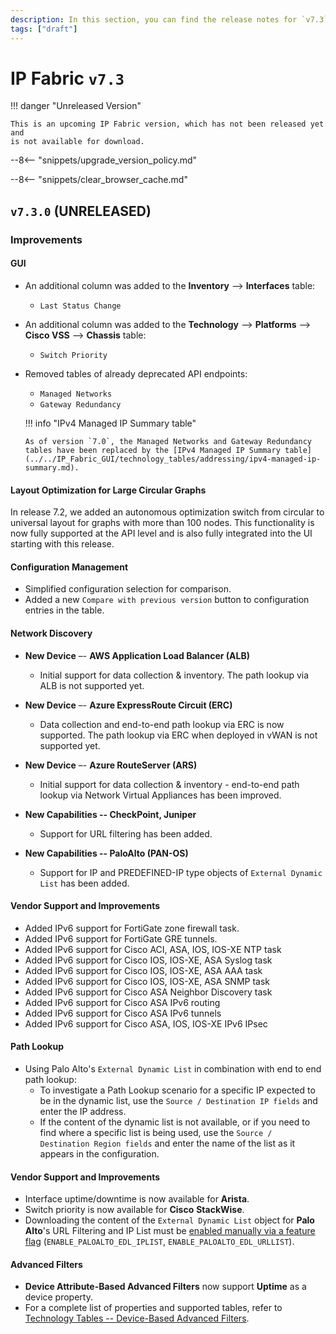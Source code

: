 ```yaml
---
description: In this section, you can find the release notes for `v7.3` releases.
tags: ["draft"]
---
```


# IP Fabric `v7.3`

!!! danger "Unreleased Version"

    This is an upcoming IP Fabric version, which has not been released yet and
    is not available for download.

--8<-- "snippets/upgrade_version_policy.md"

--8<-- "snippets/clear_browser_cache.md"

## `v7.3.0` (UNRELEASED)

### Improvements

#### GUI

- An additional column was added to the **Inventory** --> **Interfaces** table:
  - `Last Status Change`
- An additional column was added to the **Technology** --> **Platforms** --> **Cisco VSS** --> **Chassis** table:
  - `Switch Priority`
- Removed tables of already deprecated API endpoints:
  - `Managed Networks`
  - `Gateway Redundancy`

  !!! info "IPv4 Managed IP Summary table"

      As of version `7.0`, the Managed Networks and Gateway Redundancy tables have been replaced by the [IPv4 Managed IP Summary table](../../IP_Fabric_GUI/technology_tables/addressing/ipv4-managed-ip-summary.md).

#### Layout Optimization for Large Circular Graphs

In release 7.2, we added an autonomous optimization switch from circular to universal layout for graphs with more than 100 nodes. This functionality
is now fully supported at the API level and is also fully integrated into the UI starting with this release.

#### Configuration Management

- Simplified configuration selection for comparison.
- Added a new `Compare with previous version` button to configuration entries in the table.

#### Network Discovery

- **New Device** –- **AWS Application Load Balancer (ALB)**
  - Initial support for data collection & inventory. The path lookup via ALB is not supported yet.

- **New Device** –- **Azure ExpressRoute Circuit (ERC)**
  - Data collection and end-to-end path lookup via ERC is now supported. The path lookup via ERC when deployed in vWAN is not supported yet.

- **New Device** –- **Azure RouteServer (ARS)**
  - Initial support for data collection & inventory - end-to-end path lookup via Network Virtual Appliances has been improved.

- **New Capabilities -- CheckPoint, Juniper**
  - Support for URL filtering has been added.

- **New Capabilities -- PaloAlto (PAN-OS)**
  - Support for IP and PREDEFINED-IP type objects of `External Dynamic List` has been added.

#### Vendor Support and Improvements

- Added IPv6 support for FortiGate zone firewall task.
- Added IPv6 support for FortiGate GRE tunnels.
- Added IPv6 support for Cisco ACI, ASA, IOS, IOS-XE NTP task
- Added IPv6 support for Cisco IOS, IOS-XE, ASA Syslog task
- Added IPv6 support for Cisco IOS, IOS-XE, ASA AAA task
- Added IPv6 support for Cisco IOS, IOS-XE, ASA SNMP task
- Added IPv6 support for Cisco ASA Neighbor Discovery task
- Added IPv6 support for Cisco ASA IPv6 routing
- Added IPv6 support for Cisco ASA IPv6 tunnels
- Added IPv6 support for Cisco ASA, IOS, IOS-XE IPv6 IPsec

#### Path Lookup

- Using Palo Alto's `External Dynamic List` in combination with end to end path lookup:
  - To investigate a Path Lookup scenario for a specific IP expected to be in the dynamic list, use the `Source / Destination IP fields` and enter the IP address.
  - If the content of the dynamic list is not available, or if you need to find where a specific list is being used, use the `Source / Destination Region fields`
and enter the name of the list as it appears in the configuration.

#### Vendor Support and Improvements

- Interface uptime/downtime is now available for **Arista**.
- Switch priority is now available for **Cisco** **StackWise**.
- Downloading the content of the `External Dynamic List` object for **Palo Alto**'s URL Filtering and IP List must be
[enabled manually via a feature flag](../../System_Administration/Command_Line_Interface/Feature_Flags.md#velocloud-discovery) (`ENABLE_PALOALTO_EDL_IPLIST`, `ENABLE_PALOALTO_EDL_URLLIST`).

#### Advanced Filters

- **Device Attribute-Based Advanced Filters**
now support **Uptime** as a device property.
- For a complete list of properties and supported tables, refer to [Technology Tables -- Device-Based Advanced Filters](../../IP_Fabric_GUI/technology_tables/index.md#device-based-advanced-filters).

